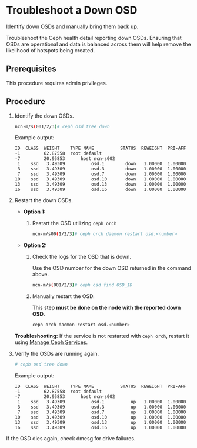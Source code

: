 # Troubleshoot a Down OSD

Identify down OSDs and manually bring them back up.

Troubleshoot the Ceph health detail reporting down OSDs. Ensuring that OSDs are operational and data is balanced across them will help remove the likelihood of hotspots being created.

## Prerequisites

This procedure requires admin privileges.

## Procedure

1. Identify the down OSDs.

    ```bash
    ncn-m/s(001/2/3)# ceph osd tree down
    ```

    Example output:

    ```
    ID  CLASS  WEIGHT    TYPE NAME          STATUS  REWEIGHT  PRI-AFF
    -1         62.87558  root default
    -7         20.95853      host ncn-s002
     1    ssd   3.49309          osd.1        down   1.00000  1.00000
     3    ssd   3.49309          osd.3        down   1.00000  1.00000
     7    ssd   3.49309          osd.7        down   1.00000  1.00000
    10    ssd   3.49309          osd.10       down   1.00000  1.00000
    13    ssd   3.49309          osd.13       down   1.00000  1.00000
    16    ssd   3.49309          osd.16       down   1.00000  1.00000
    ```

1. Restart the down OSDs.

   * **Option 1:**

     1. Restart the OSD utilizing `ceph orch`

        ```bash
        ncn-m/s00(1/2/3)# ceph orch daemon restart osd.<number>
        ```

   * **Option 2:**

     1. Check the logs for the OSD that is down.

        Use the OSD number for the down OSD returned in the command above.

        ```bash
        ncn-m/s(001/2/3)# ceph osd find OSD_ID
        ```

     2. Manually restart the OSD.

        This step **must be done on the node with the reported down OSD.**

         ```bash
         ceph orch daemon restart osd.<number>
         ```

    **Troubleshooting:** If the service is not restarted with `ceph orch`, restart it using [Manage Ceph Services](Manage_Ceph_Services.md).

2. Verify the OSDs are running again.

    ```bash
    # ceph osd tree down
    ```

    Example output:

    ```
    ID  CLASS  WEIGHT    TYPE NAME          STATUS  REWEIGHT  PRI-AFF
    -1         62.87558  root default
    -7         20.95853      host ncn-s002
     1    ssd   3.49309          osd.1          up   1.00000  1.00000
     3    ssd   3.49309          osd.3          up   1.00000  1.00000
     7    ssd   3.49309          osd.7          up   1.00000  1.00000
    10    ssd   3.49309          osd.10         up   1.00000  1.00000
    13    ssd   3.49309          osd.13         up   1.00000  1.00000
    16    ssd   3.49309          osd.16         up   1.00000  1.00000
    ```

If the OSD dies again, check dmesg for drive failures.

